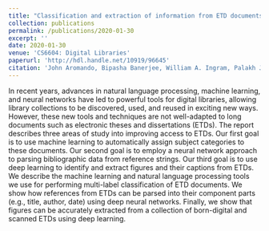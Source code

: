 ```yaml
---
title: "Classification and extraction of information from ETD documents."
collection: publications
permalink: /publications/2020-01-30
excerpt: ''
date: 2020-01-30
venue: 'CS6604: Digital Libraries'
paperurl: 'http://hdl.handle.net/10919/96645'
citation: 'John Aromando, Bipasha Banerjee, William A. Ingram, Palakh Jude, and Sampanna Kahu. 2020. "Classification and extraction of information from ETD documents."'
---
```

In recent years, advances in natural language processing, machine learning, and neural networks have led to powerful tools for digital libraries, allowing library collections to be discovered, used, and reused in exciting new ways. However, these new tools and techniques are not well-adapted to long documents such as electronic theses and dissertations (ETDs). The report describes three areas of study into improving access to ETDs. Our first goal is to use machine learning to automatically assign subject categories to these documents. Our second goal is to employ a neural network approach to parsing bibliographic data from reference strings. Our third goal is to use deep learning to identify and extract figures and their captions from ETDs. We describe the machine learning and natural language processing tools we use for performing multi-label classification of ETD documents. We show how references from ETDs can be parsed into their component parts (e.g., title, author, date) using deep neural networks. Finally, we show that figures can be accurately extracted from a collection of born-digital and scanned ETDs using deep learning.

